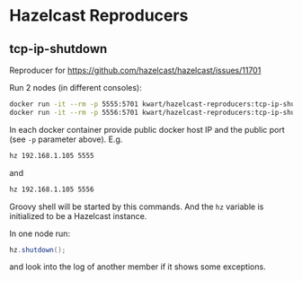# Hazelcast Reproducers

## tcp-ip-shutdown

Reproducer for https://github.com/hazelcast/hazelcast/issues/11701

Run 2 nodes (in different consoles):
```bash
docker run -it --rm -p 5555:5701 kwart/hazelcast-reproducers:tcp-ip-shutdown
docker run -it --rm -p 5556:5701 kwart/hazelcast-reproducers:tcp-ip-shutdown
```

In each docker container provide public docker host IP and the public port (see `-p` parameter above).
E.g.

```bash
hz 192.168.1.105 5555
```

and 

```bash
hz 192.168.1.105 5556
```

Groovy shell will be started by this commands. And the `hz` variable is initialized to be a Hazelcast instance.

In one node run:
```java
hz.shutdown();
```

and look into the log of another member if it shows some exceptions.

